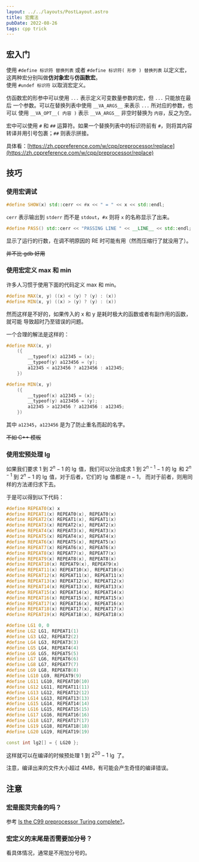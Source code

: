 ```yaml
---
layout: ../../layouts/PostLayout.astro
title: 宏魔法
pubDate: 2022-08-26
tags: cpp trick
---
```


## 宏入门

使用 `#define 标识符 替换列表` 或者 `#define 标识符( 形参 ) 替换列表` 以定义宏，
这两种宏分别叫做**仿对象宏**与**仿函数宏**。  
使用 `#undef 标识符` 以取消宏定义。

仿函数宏的形参中可以使用 `...` 表示定义可变数量参数的宏，但 `...` 只能放在最后
一个参数。可以在替换列表中使用 `__VA_ARGS__` 来表示 `...` 所对应的参数，也可以
使用 `__VA_OPT__( 内容 )` 表示 `__VA_ARGS__` 非空时替换为 `内容`，反之为空。

宏中可以使用 `#` 和 `##` 运算符。如果一个替换列表中的标识符前有 `#`，则将其内容
转译并用引号包裹；`##` 则表示拼接。

具体看：[https://zh.cppreference.com/w/cpp/preprocessor/replace](https://zh.cppreference.com/w/cpp/preprocessor/replace)

## 技巧

### 使用宏调试

```cpp
#define SHOW(x) std::cerr << #x << " = " << x << std::endl; 
```

`cerr` 表示输出到 `stderr` 而不是 `stdout`，`#x` 则将 `x` 的名称显示了出来。

```cpp
#define PASS() std::cerr << "PASSING LINE " << __LINE__ << std::endl;
```

显示了运行的行数，在调不明原因的 RE 时可能有用（然而压缩行了就没用了）。

~~并不比 gdb 好用~~

### 使用宏定义 max 和 min

许多人习惯于使用下面的代码定义 max 和 min。

```cpp
#define MAX(x, y) ((x) < (y) ? (y) : (x))
#define MIN(x, y) ((x) > (y) ? (y) : (x))
```

然而这样是不好的，如果传入的 x 和 y 是耗时极大的函数或者有副作用的函数，就可能
导致超时乃至错误的问题。

一个合理的解法是这样的：

```cpp
#define MAX(x, y)                                                              \
    ({                                                                         \
        __typeof(x) a12345 = (x);                                              \
        __typeof(y) a123456 = (y);                                             \
        a12345 < a123456 ? a123456 : a12345;                                   \
    })

#define MIN(x, y)                                                              \
    ({                                                                         \
        __typeof(x) a12345 = (x);                                              \
        __typeof(y) a123456 = (y);                                             \
        a12345 > a123456 ? a123456 : a12345;                                   \
    })
```

其中 `a12345`，`a123456` 是为了防止重名而起的名字。

~~不如 C++ 模板~~

### 使用宏预处理 $\lg$

如果我们要求 $1$ 到 $2^n-1$ 的 $\lg$ 值，我们可以分治成求 $1$ 到 $2^{n-1}-1$ 的
$\lg$ 和 $2^{n-1}$ 到 $2^n-1$ 的 $\lg$ 值，对于后者，它们的 $\lg$ 值都是 $n-1$，
而对于前者，则用同样的方法递归求下去。

于是可以得到以下代码：

```cpp
#define REPEAT0(x) x
#define REPEAT1(x) REPEAT0(x), REPEAT0(x)
#define REPEAT2(x) REPEAT1(x), REPEAT1(x)
#define REPEAT3(x) REPEAT2(x), REPEAT2(x)
#define REPEAT4(x) REPEAT3(x), REPEAT3(x)
#define REPEAT5(x) REPEAT4(x), REPEAT4(x)
#define REPEAT6(x) REPEAT5(x), REPEAT5(x)
#define REPEAT7(x) REPEAT6(x), REPEAT6(x)
#define REPEAT8(x) REPEAT7(x), REPEAT7(x)
#define REPEAT9(x) REPEAT8(x), REPEAT8(x)
#define REPEAT10(x) REPEAT9(x), REPEAT9(x)
#define REPEAT11(x) REPEAT10(x), REPEAT10(x)
#define REPEAT12(x) REPEAT11(x), REPEAT11(x)
#define REPEAT13(x) REPEAT12(x), REPEAT12(x)
#define REPEAT14(x) REPEAT13(x), REPEAT13(x)
#define REPEAT15(x) REPEAT14(x), REPEAT14(x)
#define REPEAT16(x) REPEAT15(x), REPEAT15(x)
#define REPEAT17(x) REPEAT16(x), REPEAT16(x)
#define REPEAT18(x) REPEAT17(x), REPEAT17(x)
#define REPEAT19(x) REPEAT18(x), REPEAT18(x)

#define LG1 0, 0
#define LG2 LG1, REPEAT1(1)
#define LG3 LG2, REPEAT2(2)
#define LG4 LG3, REPEAT3(3)
#define LG5 LG4, REPEAT4(4)
#define LG6 LG5, REPEAT5(5)
#define LG7 LG6, REPEAT6(6)
#define LG8 LG7, REPEAT7(7)
#define LG9 LG8, REPEAT8(8)
#define LG10 LG9, REPEAT9(9)
#define LG11 LG10, REPEAT10(10)
#define LG12 LG11, REPEAT11(11)
#define LG13 LG12, REPEAT12(12)
#define LG14 LG13, REPEAT13(13)
#define LG15 LG14, REPEAT14(14)
#define LG16 LG15, REPEAT15(15)
#define LG17 LG16, REPEAT16(16)
#define LG18 LG17, REPEAT17(17)
#define LG19 LG18, REPEAT18(18)
#define LG20 LG19, REPEAT19(19)

const int lg2[] = { LG20 };
```

这样就可以在编译的时候预处理 $1$ 到 $2^{20} - 1$ $\lg$ 了。

注意，编译出来的文件大小超过 4MB，有可能会产生奇怪的编译错误。

## 注意

### 宏是图灵完备的吗？

参考 [Is the C99 preprocessor Turing complete?](https://stackoverflow.com/questions/3136686/is-the-c99-preprocessor-turing-complete)。

### 宏定义的末尾是否需要加分号？

看具体情况，通常是不用加分号的。
